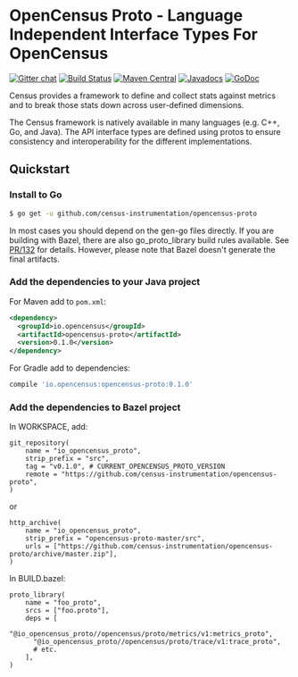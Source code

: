 OpenCensus Proto - Language Independent Interface Types For OpenCensus
===============================================================
[![Gitter chat][gitter-image]][gitter-url]
[![Build Status][travis-image]][travis-url]
[![Maven Central][maven-image]][maven-url]
[![Javadocs][javadoc-image]][javadoc-url]
[![GoDoc][godoc-image]][godoc-url]

Census provides a framework to define and collect stats against metrics and to
break those stats down across user-defined dimensions.

The Census framework is natively available in many languages (e.g. C++, Go,
and Java). The API interface types are defined using protos to ensure
consistency and interoperability for the different implementations.

## Quickstart

### Install to Go

```bash
$ go get -u github.com/census-instrumentation/opencensus-proto
```

In most cases you should depend on the gen-go files directly. If you are
building with Bazel, there are also go_proto_library build rules available.
See [PR/132](https://github.com/census-instrumentation/opencensus-proto/pull/132)
for details. However, please note that Bazel doesn't generate the final
artifacts.

### Add the dependencies to your Java project

For Maven add to `pom.xml`:
```xml
<dependency>
  <groupId>io.opencensus</groupId>
  <artifactId>opencensus-proto</artifactId>
  <version>0.1.0</version>
</dependency>
```

For Gradle add to dependencies:
```gradle
compile 'io.opencensus:opencensus-proto:0.1.0'
```

[travis-image]: https://travis-ci.org/census-instrumentation/opencensus-proto.svg?branch=master
[travis-url]: https://travis-ci.org/census-instrumentation/opencensus-proto
[maven-image]: https://maven-badges.herokuapp.com/maven-central/io.opencensus/opencensus-proto/badge.svg
[maven-url]: https://maven-badges.herokuapp.com/maven-central/io.opencensus/opencensus-proto
[gitter-image]: https://badges.gitter.im/census-instrumentation/lobby.svg
[gitter-url]: https://gitter.im/census-instrumentation/lobby
[javadoc-image]: https://www.javadoc.io/badge/io.opencensus/opencensus-proto.svg
[javadoc-url]: https://www.javadoc.io/doc/io.opencensus/opencensus-proto
[godoc-image]: https://godoc.org/github.com/census-instrumentation/opencensus-proto?status.svg
[godoc-url]: https://godoc.org/github.com/census-instrumentation/opencensus-proto

### Add the dependencies to Bazel project

In WORKSPACE, add:
```
git_repository(
    name = "io_opencensus_proto",
    strip_prefix = "src",
    tag = "v0.1.0", # CURRENT_OPENCENSUS_PROTO_VERSION
    remote = "https://github.com/census-instrumentation/opencensus-proto",
)
```
or

```
http_archive(
    name = "io_opencensus_proto",
    strip_prefix = "opencensus-proto-master/src",
    urls = ["https://github.com/census-instrumentation/opencensus-proto/archive/master.zip"],
)
```

In BUILD.bazel:
```bazel
proto_library(
    name = "foo_proto",
    srcs = ["foo.proto"],
    deps = [
      "@io_opencensus_proto//opencensus/proto/metrics/v1:metrics_proto",
      "@io_opencensus_proto//opencensus/proto/trace/v1:trace_proto",
      # etc.
    ],
)
```
